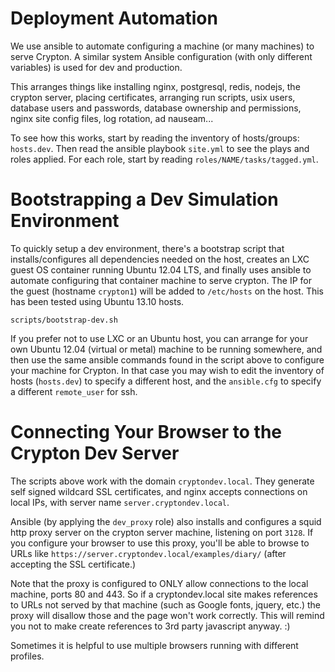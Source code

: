 Deployment Automation
=====================

We use ansible to automate configuring a machine (or many machines) to serve
Crypton.  A similar system Ansible configuration (with only different
variables) is used for dev and production.  

This arranges things like installing nginx, postgresql, redis, nodejs, the
crypton server, placing certificates, arranging run scripts, usix users,
database users and passwords, database ownership and permissions, nginx site
config files, log rotation, ad nauseam...

To see how this works, start by reading the inventory of hosts/groups:
`hosts.dev`.  Then read the ansible playbook `site.yml` to see the plays and
roles applied.  For each role, start by reading `roles/NAME/tasks/tagged.yml`.

Bootstrapping a Dev Simulation Environment
==========================================

To quickly setup a dev environment, there's a bootstrap script that
installs/configures all dependencies needed on the host, creates an LXC
guest OS container running Ubuntu 12.04 LTS, and finally uses ansible to
automate configuring that container machine to serve crypton.  The IP for the
guest (hostname `crypton1`) will be added to `/etc/hosts` on the host.  This
has been tested using Ubuntu 13.10 hosts.

```
scripts/bootstrap-dev.sh
```

If you prefer not to use LXC or an Ubuntu host, you can arrange for your own
Ubuntu 12.04 (virtual or metal) machine to be running somewhere, and then use
the same ansible commands found in the script above to configure your machine
for Crypton.  In that case you may wish to edit the inventory of hosts
(`hosts.dev`) to specify a different host, and the `ansible.cfg` to specify a
different `remote_user` for ssh.


Connecting Your Browser to the Crypton Dev Server
=================================================

The scripts above work with the domain `cryptondev.local`.  They generate self
signed wildcard SSL certificates, and nginx accepts connections on local IPs,
with server name `server.cryptondev.local`.

Ansible (by applying the `dev_proxy` role) also installs and configures a squid
http proxy server on the crypton server machine, listening on port `3128`.  If
you configure your browser to use this proxy, you'll be able to browse to URLs
like `https://server.cryptondev.local/examples/diary/` (after accepting the SSL
certificate.)  

Note that the proxy is configured to ONLY allow connections to the local
machine, ports 80 and 443.  So if a cryptondev.local site makes references to
URLs not served by that machine (such as Google fonts, jquery, etc.) the proxy
will disallow those and the page won't work correctly.  This will remind you
not to make create references to 3rd party javascript anyway. :)

Sometimes it is helpful to use multiple browsers running with different
profiles.
